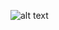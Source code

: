 ![alt text](https://www.google.nl/url?sa=i&url=https%3A%2F%2Fwww.shutterstock.com%2Fsearch%2Fcomputer%2Bgod&psig=AOvVaw2KPuMG__TG6RdPd-LuZh9B&ust=1637062942332000&source=images&cd=vfe&ved=0CAsQjRxqFwoTCOi1ucmlmvQCFQAAAAAdAAAAABAD)



















